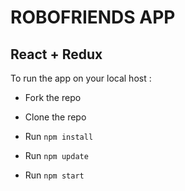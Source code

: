 # ROBOFRIENDS APP

## React + Redux

To run the app on your local host :

- Fork the repo
  
- Clone the repo

- Run `npm install`
- Run `npm update`
- Run `npm start`





